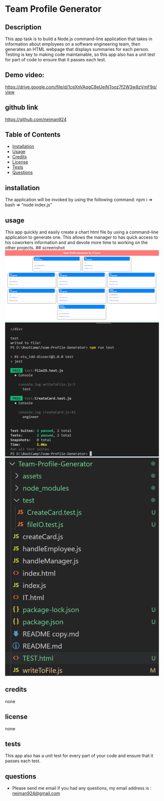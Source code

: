 
# Team Profile Generator

## Description 
This app task is to build a Node.js command-line application that takes in information about employees on a software engineering team, then generates an HTML webpage that displays summaries for each person. Testing is key to making code maintainable, so this app also has a unit test for part of code to ensure that it passes each test.

## Demo video:
https://drive.google.com/file/d/1ceXnVAqgC8eUejNTooz7f2W3w8zVmF9q/view

## github link 
https://github.com/neiman924

## Table of Contents

- [Installation](#installation)
- [Usage](#usage)
- [Credits](#credits)
- [License](#license)
- [Tests](#tests)
- [Questions](#questions)

## installation
The application will be invoked by using the following command: 
npm i => bash => “node index.js”

## usage
This app quickly and easily create a chart html file by using a command-line application to generate one. This allows the manager to has quick access to his coworkers information and and devote more time to working on the other projects.
    ## screenshot
    ![alt text](./assets/Screenshot1.png)
    ![alt text](./assets/Screenshot2.png)
    ![alt text](./assets/Screenshot3.png)
 
## credits
none

## license
none


## tests
 This app also has a unit test for every part of your code and ensure that it passes each test.

## questions
- Please send me email if you had any questions, my email address is :
 neiman924@gmail.com

        